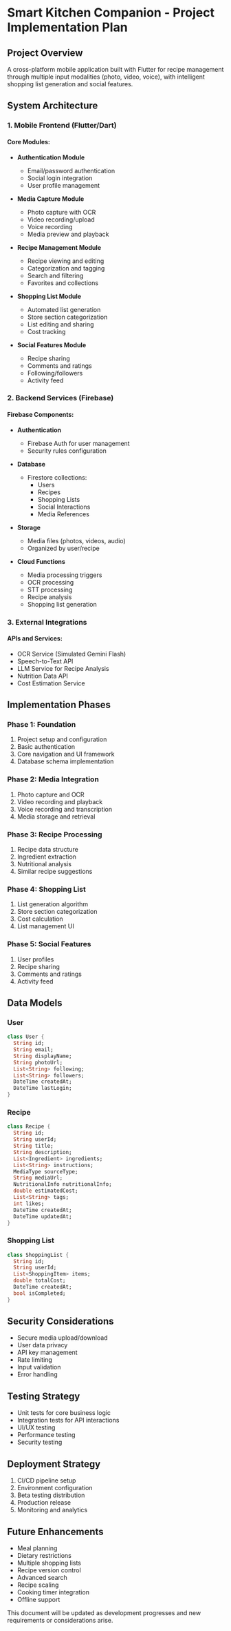 # Smart Kitchen Companion - Project Implementation Plan

## Project Overview
A cross-platform mobile application built with Flutter for recipe management through multiple input modalities (photo, video, voice), with intelligent shopping list generation and social features.

## System Architecture

### 1. Mobile Frontend (Flutter/Dart)

#### Core Modules:
- **Authentication Module**
  - Email/password authentication
  - Social login integration
  - User profile management

- **Media Capture Module**
  - Photo capture with OCR
  - Video recording/upload
  - Voice recording
  - Media preview and playback

- **Recipe Management Module**
  - Recipe viewing and editing
  - Categorization and tagging
  - Search and filtering
  - Favorites and collections

- **Shopping List Module**
  - Automated list generation
  - Store section categorization
  - List editing and sharing
  - Cost tracking

- **Social Features Module**
  - Recipe sharing
  - Comments and ratings
  - Following/followers
  - Activity feed

### 2. Backend Services (Firebase)

#### Firebase Components:
- **Authentication**
  - Firebase Auth for user management
  - Security rules configuration

- **Database**
  - Firestore collections:
    - Users
    - Recipes
    - Shopping Lists
    - Social Interactions
    - Media References

- **Storage**
  - Media files (photos, videos, audio)
  - Organized by user/recipe

- **Cloud Functions**
  - Media processing triggers
  - OCR processing
  - STT processing
  - Recipe analysis
  - Shopping list generation

### 3. External Integrations

#### APIs and Services:
- OCR Service (Simulated Gemini Flash)
- Speech-to-Text API
- LLM Service for Recipe Analysis
- Nutrition Data API
- Cost Estimation Service

## Implementation Phases

### Phase 1: Foundation
1. Project setup and configuration
2. Basic authentication
3. Core navigation and UI framework
4. Database schema implementation

### Phase 2: Media Integration
1. Photo capture and OCR
2. Video recording and playback
3. Voice recording and transcription
4. Media storage and retrieval

### Phase 3: Recipe Processing
1. Recipe data structure
2. Ingredient extraction
3. Nutritional analysis
4. Similar recipe suggestions

### Phase 4: Shopping List
1. List generation algorithm
2. Store section categorization
3. Cost calculation
4. List management UI

### Phase 5: Social Features
1. User profiles
2. Recipe sharing
3. Comments and ratings
4. Activity feed

## Data Models

### User
```dart
class User {
  String id;
  String email;
  String displayName;
  String photoUrl;
  List<String> following;
  List<String> followers;
  DateTime createdAt;
  DateTime lastLogin;
}
```

### Recipe
```dart
class Recipe {
  String id;
  String userId;
  String title;
  String description;
  List<Ingredient> ingredients;
  List<String> instructions;
  MediaType sourceType;
  String mediaUrl;
  NutritionalInfo nutritionalInfo;
  double estimatedCost;
  List<String> tags;
  int likes;
  DateTime createdAt;
  DateTime updatedAt;
}
```

### Shopping List
```dart
class ShoppingList {
  String id;
  String userId;
  List<ShoppingItem> items;
  double totalCost;
  DateTime createdAt;
  bool isCompleted;
}
```

## Security Considerations
- Secure media upload/download
- User data privacy
- API key management
- Rate limiting
- Input validation
- Error handling

## Testing Strategy
- Unit tests for core business logic
- Integration tests for API interactions
- UI/UX testing
- Performance testing
- Security testing

## Deployment Strategy
1. CI/CD pipeline setup
2. Environment configuration
3. Beta testing distribution
4. Production release
5. Monitoring and analytics

## Future Enhancements
- Meal planning
- Dietary restrictions
- Multiple shopping lists
- Recipe version control
- Advanced search
- Recipe scaling
- Cooking timer integration
- Offline support

This document will be updated as development progresses and new requirements or considerations arise.
